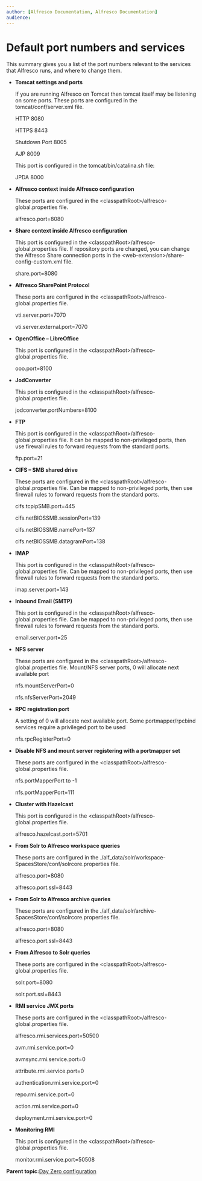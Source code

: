 ```yaml
---
author: [Alfresco Documentation, Alfresco Documentation]
audience: 
---
```


# Default port numbers and services

This summary gives you a list of the port numbers relevant to the services that Alfresco runs, and where to change them.

-   **Tomcat settings and ports**

    If you are running Alfresco on Tomcat then tomcat itself may be listening on some ports. These ports are configured in the tomcat/conf/server.xml file.

    HTTP 8080

    HTTPS 8443

    Shutdown Port 8005

    AJP 8009

    This port is configured in the tomcat/bin/catalina.sh file:

    JPDA 8000

-   **Alfresco context inside Alfresco configuration**

    These ports are configured in the <classpathRoot\>/alfresco-global.properties file.

    alfresco.port=8080

-   **Share context inside Alfresco configuration**

    This port is configured in the <classpathRoot\>/alfresco-global.properties file. If repository ports are changed, you can change the Alfresco Share connection ports in the <web-extension\>/share-config-custom.xml file.

    share.port=8080

-   **Alfresco SharePoint Protocol**

    These ports are configured in the <classpathRoot\>/alfresco-global.properties file.

    vti.server.port=7070

    vti.server.external.port=7070

-   **OpenOffice – LibreOffice**

    This port is configured in the <classpathRoot\>/alfresco-global.properties file.

    ooo.port=8100

-   **JodConverter**

    This port is configured in the <classpathRoot\>/alfresco-global.properties file.

    jodconverter.portNumbers=8100

-   **FTP**

    This port is configured in the <classpathRoot\>/alfresco-global.properties file. It can be mapped to non-privileged ports, then use firewall rules to forward requests from the standard ports.

    ftp.port=21

-   **CIFS – SMB shared drive**

    These ports are configured in the <classpathRoot\>/alfresco-global.properties file. Can be mapped to non-privileged ports, then use firewall rules to forward requests from the standard ports.

    cifs.tcpipSMB.port=445

    cifs.netBIOSSMB.sessionPort=139

    cifs.netBIOSSMB.namePort=137

    cifs.netBIOSSMB.datagramPort=138

-   **IMAP**

    This port is configured in the <classpathRoot\>/alfresco-global.properties file. Can be mapped to non-privileged ports, then use firewall rules to forward requests from the standard ports.

    imap.server.port=143

-   **Inbound Email \(SMTP\)**

    This port is configured in the <classpathRoot\>/alfresco-global.properties file. Can be mapped to non-privileged ports, then use firewall rules to forward requests from the standard ports.

    email.server.port=25

-   **NFS server**

    These ports are configured in the <classpathRoot\>/alfresco-global.properties file. Mount/NFS server ports, 0 will allocate next available port

    nfs.mountServerPort=0

    nfs.nfsServerPort=2049

-   **RPC registration port**

    A setting of 0 will allocate next available port. Some portmapper/rpcbind services require a privileged port to be used

    nfs.rpcRegisterPort=0

-   **Disable NFS and mount server registering with a portmapper set**

    These ports are configured in the <classpathRoot\>/alfresco-global.properties file.

    nfs.portMapperPort to -1

    nfs.portMapperPort=111

-   **Cluster with Hazelcast**

    This port is configured in the <classpathRoot\>/alfresco-global.properties file.

    alfresco.hazelcast.port=5701

-   **From Solr to Alfresco workspace queries**

    These ports are configured in the ./alf\_data/solr/workspace-SpacesStore/conf/solrcore.properties file.

    alfresco.port=8080

    alfresco.port.ssl=8443

-   **From Solr to Alfresco archive queries**

    These ports are configured in the ./alf\_data/solr/archive-SpacesStore/conf/solrcore.properties file.

    alfresco.port=8080

    alfresco.port.ssl=8443

-   **From Alfresco to Solr queries**

    These ports are configured in the <classpathRoot\>/alfresco-global.properties file.

    solr.port=8080

    solr.port.ssl=8443

-   **RMI service JMX ports**

    These ports are configured in the <classpathRoot\>/alfresco-global.properties file.

    alfresco.rmi.services.port=50500

    avm.rmi.service.port=0

    avmsync.rmi.service.port=0

    attribute.rmi.service.port=0

    authentication.rmi.service.port=0

    repo.rmi.service.port=0

    action.rmi.service.port=0

    deployment.rmi.service.port=0

-   **Monitoring RMI**

    This port is configured in the <classpathRoot\>/alfresco-global.properties file.

    monitor.rmi.service.port=50508


**Parent topic:**[Day Zero configuration](../concepts/zeroday-config.md)

